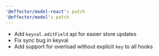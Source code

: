 ```yaml
---
'@effector/model-react': patch
'@effector/model': patch
---
```


- Add `keyval.editField` api for easier store updates
- Fix sync bug in keyval
- Add support for overload without explicit `key` to all hooks
